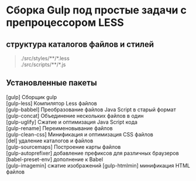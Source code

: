 # Сборка Gulp под простые задачи с препроцессором LESS

## структура каталогов файлов и стилей
>./src/styles/\*\*/\*.less\
>./src/scripts/\*\*/\*.js

## Установленные пакеты
[gulp] Сборщик gulp  
[gulp-less] Компилятор Less файлов  
[gulp-babbel] Преобразование файлов Java Script в старый формат  
[gulp-concat] Объединение нескольких файлов в один  
[gulp-uglify] Сжатие и оптимизация Java Script кода  
[gulp-rename] Переименовывание файлов  
[gulp-clean-css] Минификация и оптимизация CSS файлов  
[del] удаление каталогов и файлов  
[gulp-sourcemaps] Построение карты файлов  
[gulp-autoprefixer] добавление префиксов для различных браузеров  
[babel-preset-env] дополнение к Babel  
[gulp-imagemin] сжатие изображений
[gulp-htmlmin] минификация HTML файлов